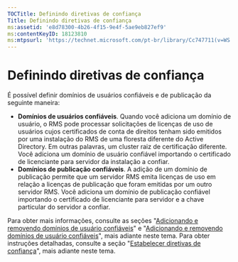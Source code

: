 ```yaml
---
TOCTitle: Definindo diretivas de confiança
Title: Definindo diretivas de confiança
ms:assetid: 'e8d78300-4b26-4f15-9e4f-5ae9eb827ef9'
ms:contentKeyID: 18123810
ms:mtpsurl: 'https://technet.microsoft.com/pt-br/library/Cc747711(v=WS.10)'
---
```


Definindo diretivas de confiança
================================

É possível definir domínios de usuários confiáveis e de publicação da seguinte maneira:

-   **Domínios de usuários confiáveis**. Quando você adiciona um domínio de usuário, o RMS pode processar solicitações de licenças de uso de usuários cujos certificados de conta de direitos tenham sido emitidos por uma instalação do RMS de uma floresta diferente do Active Directory. Em outras palavras, um cluster raiz de certificação diferente. Você adiciona um domínio de usuário confiável importando o certificado de licenciante para servidor da instalação a confiar.
-   **Domínios de publicação confiáveis**. A adição de um domínio de publicação permite que um servidor RMS emita licenças de uso em relação a licenças de publicação que foram emitidas por um outro servidor RMS. Você adiciona um domínio de publicação confiável importando o certificado de licenciante para servidor e a chave particular do servidor a confiar.

Para obter mais informações, consulte as seções "[Adicionando e removendo domínios de usuário confiáveis](https://technet.microsoft.com/7c440b15-01c4-49f1-b43c-00f67f3388c1)" e "[Adicionando e removendo domínios de usuário confiáveis](https://technet.microsoft.com/d87b502d-5497-4ccd-badf-f6807d587cee)", mais adiante neste tema. Para obter instruções detalhadas, consulte a seção "[Estabelecer diretivas de confiança](https://technet.microsoft.com/6c2be3c2-1837-4de4-a72e-3ba3eec3321d)", mais adiante neste tema.
